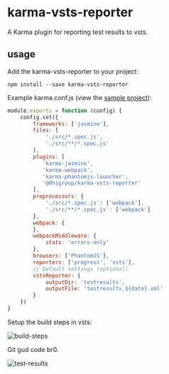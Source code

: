 # karma-vsts-reporter
A Karma plugin for reporting test results to vsts.

## usage

Add the karma-vsts-reporter to your project:

```
npm install --save karma-vsts-reporter
```

Example karma.conf.js (view the [sample project](https://github.com/DHI/karma-vsts-reporter/tree/sample)):

```js
module.exports = function (config) {
    config.set({
        frameworks: ['jasmine'],
        files: [
            './src/*.spec.js',
            './src/**/*.spec.js'
        ],
        plugins: [
           'karma-jasmine',
           'karma-webpack',
           'karma-phantomjs-launcher',
           '@dhigroup/karma-vsts-reporter'
        ],
        preprocessors: {
            './src/*.spec.js': ['webpack'],
            './src/**/*.spec.js': ['webpack']
        },
        webpack: {
        },
        webpackMiddleware: {
            stats: 'errors-only'
        },
        browsers: ['PhantomJS'],
        reporters: ['progress', 'vsts'],
        // Default settings (optional)
        vstsReporter: {
            outputDir: 'testresults',
            outputFile: 'testresults_${date}.xml'
        }
    })
}
```

Setup the build steps in vsts:

![build-steps](https://cloud.githubusercontent.com/assets/5178445/20040961/d9b691ee-a426-11e6-9be2-266533274269.png)

Git gud code br0.

![test-results](https://cloud.githubusercontent.com/assets/5178445/20040962/daf0cc3c-a426-11e6-8467-82e0699b7fd1.png)
